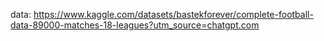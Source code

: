 data: https://www.kaggle.com/datasets/bastekforever/complete-football-data-89000-matches-18-leagues?utm_source=chatgpt.com 
